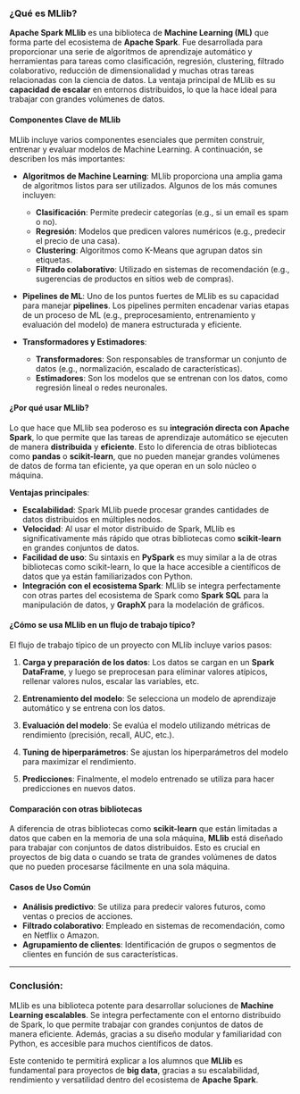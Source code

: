 ### ¿Qué es MLlib?

**Apache Spark MLlib** es una biblioteca de **Machine Learning (ML)** que forma parte del ecosistema de **Apache Spark**. Fue desarrollada para proporcionar una serie de algoritmos de aprendizaje automático y herramientas para tareas como clasificación, regresión, clustering, filtrado colaborativo, reducción de dimensionalidad y muchas otras tareas relacionadas con la ciencia de datos. La ventaja principal de MLlib es su **capacidad de escalar** en entornos distribuidos, lo que la hace ideal para trabajar con grandes volúmenes de datos.

#### Componentes Clave de MLlib

MLlib incluye varios componentes esenciales que permiten construir, entrenar y evaluar modelos de Machine Learning. A continuación, se describen los más importantes:

- **Algoritmos de Machine Learning**: MLlib proporciona una amplia gama de algoritmos listos para ser utilizados. Algunos de los más comunes incluyen:
  - **Clasificación**: Permite predecir categorías (e.g., si un email es spam o no).
  - **Regresión**: Modelos que predicen valores numéricos (e.g., predecir el precio de una casa).
  - **Clustering**: Algoritmos como K-Means que agrupan datos sin etiquetas.
  - **Filtrado colaborativo**: Utilizado en sistemas de recomendación (e.g., sugerencias de productos en sitios web de compras).

- **Pipelines de ML**: Uno de los puntos fuertes de MLlib es su capacidad para manejar **pipelines**. Los pipelines permiten encadenar varias etapas de un proceso de ML (e.g., preprocesamiento, entrenamiento y evaluación del modelo) de manera estructurada y eficiente.

- **Transformadores y Estimadores**: 
  - **Transformadores**: Son responsables de transformar un conjunto de datos (e.g., normalización, escalado de características).
  - **Estimadores**: Son los modelos que se entrenan con los datos, como regresión lineal o redes neuronales.

#### ¿Por qué usar MLlib?

Lo que hace que MLlib sea poderoso es su **integración directa con Apache Spark**, lo que permite que las tareas de aprendizaje automático se ejecuten de manera **distribuida** y **eficiente**. Esto lo diferencia de otras bibliotecas como **pandas** o **scikit-learn**, que no pueden manejar grandes volúmenes de datos de forma tan eficiente, ya que operan en un solo núcleo o máquina.

**Ventajas principales**:
- **Escalabilidad**: Spark MLlib puede procesar grandes cantidades de datos distribuidos en múltiples nodos.
- **Velocidad**: Al usar el motor distribuido de Spark, MLlib es significativamente más rápido que otras bibliotecas como **scikit-learn** en grandes conjuntos de datos.
- **Facilidad de uso**: Su sintaxis en **PySpark** es muy similar a la de otras bibliotecas como scikit-learn, lo que la hace accesible a científicos de datos que ya están familiarizados con Python.
- **Integración con el ecosistema Spark**: MLlib se integra perfectamente con otras partes del ecosistema de Spark como **Spark SQL** para la manipulación de datos, y **GraphX** para la modelación de gráficos.

#### ¿Cómo se usa MLlib en un flujo de trabajo típico?

El flujo de trabajo típico de un proyecto con MLlib incluye varios pasos:

1. **Carga y preparación de los datos**: Los datos se cargan en un **Spark DataFrame**, y luego se preprocesan para eliminar valores atípicos, rellenar valores nulos, escalar las variables, etc.
   
2. **Entrenamiento del modelo**: Se selecciona un modelo de aprendizaje automático y se entrena con los datos.
   
3. **Evaluación del modelo**: Se evalúa el modelo utilizando métricas de rendimiento (precisión, recall, AUC, etc.).
   
4. **Tuning de hiperparámetros**: Se ajustan los hiperparámetros del modelo para maximizar el rendimiento.

5. **Predicciones**: Finalmente, el modelo entrenado se utiliza para hacer predicciones en nuevos datos.

#### Comparación con otras bibliotecas

A diferencia de otras bibliotecas como **scikit-learn** que están limitadas a datos que caben en la memoria de una sola máquina, **MLlib** está diseñado para trabajar con conjuntos de datos distribuidos. Esto es crucial en proyectos de big data o cuando se trata de grandes volúmenes de datos que no pueden procesarse fácilmente en una sola máquina.

#### Casos de Uso Común

- **Análisis predictivo**: Se utiliza para predecir valores futuros, como ventas o precios de acciones.
- **Filtrado colaborativo**: Empleado en sistemas de recomendación, como en Netflix o Amazon.
- **Agrupamiento de clientes**: Identificación de grupos o segmentos de clientes en función de sus características.
  
---

### Conclusión:

MLlib es una biblioteca potente para desarrollar soluciones de **Machine Learning escalables**. Se integra perfectamente con el entorno distribuido de Spark, lo que permite trabajar con grandes conjuntos de datos de manera eficiente. Además, gracias a su diseño modular y familiaridad con Python, es accesible para muchos científicos de datos.

Este contenido te permitirá explicar a los alumnos que **MLlib** es fundamental para proyectos de **big data**, gracias a su escalabilidad, rendimiento y versatilidad dentro del ecosistema de **Apache Spark**.